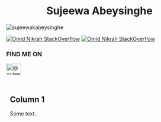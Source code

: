 <h1 align="center">Sujeewa Abeysinghe</h1>
<p align="left"> <img src="https://komarev.com/ghpvc/?username=sujeewakabeysinghe" alt="sujeewakabeysinghe" /></p>

[![Omid Nikrah StackOverflow](https://github-readme-stackoverflow.vercel.app/?userID=9439677)](https://stackoverflow.com/users/9439677/sujeewa-k-abeysinghe)
[![Omid Nikrah StackOverflow](https://github-readme-stackoverflow.vercel.app/?userID=9439677)](https://stackoverflow.com/users/9439677/sujeewa-k-abeysinghe)

<p align="left">
<h3 align="left">FIND ME ON</h3>
<a href="https://www.behance.net/sujeewakabeysinghe" target="blank"><img align="center" src="https://cdn.jsdelivr.net/npm/simple-icons@3.0.1/icons/behance.svg" alt="@sujeewakabeysinghe" height="30" width="40" /></a>
</p>
<div class="row">
  <div style="float: left; width: 50%; padding: 10px; height: 50px;">
    <h2>Column 1</h2>
    <p>Some text..</p>
  </div>
  <div style="float: left; width: 50%; padding: 10px; height: 50px;>
    <h2>Column 2</h2>
    <p>Some text..</p>
  </div>
</div>
